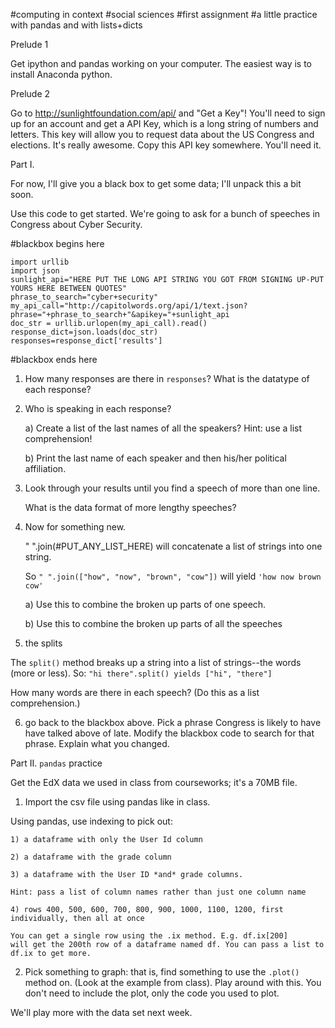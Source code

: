 
#computing in context
#social sciences 
#first assignment
#a little practice with pandas and with lists+dicts

Prelude 1

Get ipython and pandas working on your computer. The easiest way is to install Anaconda python.


Prelude 2

Go to http://sunlightfoundation.com/api/ and "Get a Key"! You'll need to sign up for an account and get a API Key, which is a long string of numbers and letters. This key will allow you to request data about the US Congress and elections. It's really awesome. Copy this API key somewhere. You'll need it.


Part I. 


For now, I'll give you a black box to get some data; I'll unpack this a bit soon.

Use this code to get started. We're going to ask for a bunch of speeches in Congress about Cyber Security.

#blackbox begins here

	import urllib
	import json
	sunlight_api="HERE PUT THE LONG API STRING YOU GOT FROM SIGNING UP-PUT YOURS HERE BETWEEN QUOTES"
	phrase_to_search="cyber+security"    
	my_api_call="http://capitolwords.org/api/1/text.json?phrase="+phrase_to_search+"&apikey="+sunlight_api
	doc_str = urllib.urlopen(my_api_call).read()
	response_dict=json.loads(doc_str)
	responses=response_dict['results']

#blackbox ends here

1) How many responses are there in `responses`? What is the datatype of each response?

2) Who is speaking in each response?

	a) Create a list of the last names of all the speakers? Hint: use a list comprehension!

	b) Print the last name of each speaker and then his/her political affiliation.

3) Look through your results until you find a speech of more than one line.

	What is the data format of more lengthy speeches?

4) Now for something new.

	" ".join(#PUT_ANY_LIST_HERE) will concatenate a list of strings into one string. 

	So `" ".join(["how", "now", "brown", "cow"])` will yield `'how now brown cow'`

	a) Use this to combine the broken up parts of one speech.

	b) Use this to combine the broken up parts of all the speeches

5) the splits

The `split()` method breaks up a string into a list of strings--the words (more or less). 
So: `"hi there".split() yields ["hi", "there"]`

How many words are there in each speech? (Do this as a list comprehension.)

6) go back to the blackbox above. Pick a phrase Congress is likely to have have talked above of late. Modify the blackbox code to search for that phrase. Explain what you changed.


Part II. `pandas` practice

Get the EdX data we used in class from courseworks; it's a 70MB file. 

1) Import the csv file using pandas like in class.

Using pandas, use indexing to pick out:

    1) a dataframe with only the User Id column

    2) a dataframe with the grade column

    3) a dataframe with the User ID *and* grade columns. 

    Hint: pass a list of column names rather than just one column name

    4) rows 400, 500, 600, 700, 800, 900, 1000, 1100, 1200, first individually, then all at once

    You can get a single row using the .ix method. E.g. df.ix[200] 
    will get the 200th row of a dataframe named df. You can pass a list to df.ix to get more.

2) Pick something to graph: that is, find something to use the `.plot()` method on. (Look at the example from class). Play around with this. You don't need to include the plot, only the code you used to plot.

We'll play more with the data set next week.


